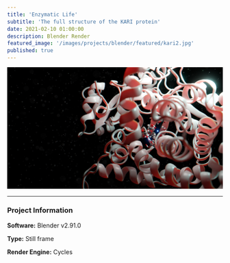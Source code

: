 ```yaml
---
title: 'Enzymatic Life'
subtitle: 'The full structure of the KARI protein'
date: 2021-02-10 01:00:00
description: Blender Render
featured_image: '/images/projects/blender/featured/kari2.jpg'
published: true
---
```


![](/images/projects/blender/full_size/kari2.jpg)

---

### Project Information

**Software:** Blender v2.91.0

**Type:** Still frame

**Render Engine:** Cycles
